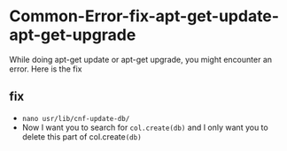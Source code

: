 # Common-Error-fix-apt-get-update-apt-get-upgrade
While doing apt-get update or apt-get upgrade, you might encounter an error. Here is the fix
## fix
* `nano usr/lib/cnf-update-db/`
* Now I want you to search for `col.create(db)` and I only want you to delete this part of col.create`(db)`
